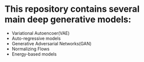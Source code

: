 # This repository contains several main deep generative models:
* Variational Autoencoer(VAE)
* Auto-regressive models
* Generative Adversarial Networks(GAN)
* Normalizing Flows
* Energy-based models









